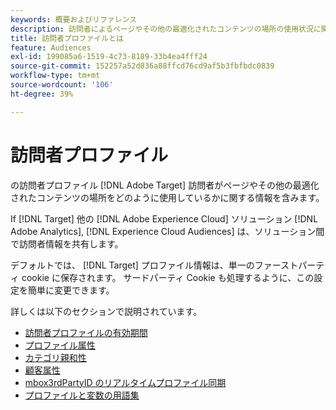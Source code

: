 ```yaml
---
keywords: 概要およびリファレンス
description: 訪問者によるページやその他の最適化されたコンテンツの場所の使用状況に関する情報を含む訪問者プロファイルについて説明します。
title: 訪問者プロファイルとは
feature: Audiences
exl-id: 199085a6-1519-4c73-8189-33b4ea4fff24
source-git-commit: 152257a52d836a88ffcd76cd9af5b3fbfbdc0839
workflow-type: tm+mt
source-wordcount: '106'
ht-degree: 39%

---
```


# 訪問者プロファイル

の訪問者プロファイル [!DNL Adobe Target] 訪問者がページやその他の最適化されたコンテンツの場所をどのように使用しているかに関する情報を含みます。

If [!DNL Target] 他の [!DNL Adobe Experience Cloud] ソリューション [!DNL Adobe Analytics], [!DNL Experience Cloud Audiences] は、ソリューション間で訪問者情報を共有します。

デフォルトでは、 [!DNL Target] プロファイル情報は、単一のファーストパーティ cookie に保存されます。 サードパーティ Cookie も処理するように、この設定を簡単に変更できます。

詳しくは以下のセクションで説明されています。

- [訪問者プロファイルの有効期間](visitor-profile-lifetime.md)
- [プロファイル属性](profile-parameters.md)
- [カテゴリ親和性](category-affinity.md)
- [顧客属性](working-with-customer-attributes.md)
- [mbox3rdPartyID のリアルタイムプロファイル同期](3rd-party-id.md)
- [プロファイルと変数の用語集](variables-profiles-parameters-methods.md)
